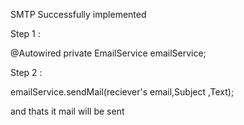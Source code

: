 SMTP Successfully implemented

Step 1 :

@Autowired
private EmailService emailService;


Step 2 :

emailService.sendMail(reciever's email,Subject ,Text);


and thats it mail will be sent
